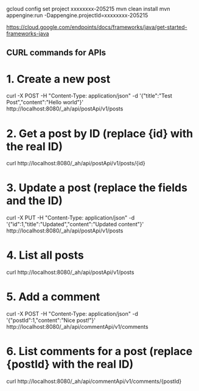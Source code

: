 gcloud config set project xxxxxxxx-205215
mvn clean install
mvn appengine:run -Dappengine.projectId=xxxxxxxx-205215

https://cloud.google.com/endpoints/docs/frameworks/java/get-started-frameworks-java


## CURL commands for APIs

# 1. Create a new post
curl -X POST -H "Content-Type: application/json" -d '{"title":"Test Post","content":"Hello world"}' http://localhost:8080/_ah/api/postApi/v1/posts

# 2. Get a post by ID (replace {id} with the real ID)
curl http://localhost:8080/_ah/api/postApi/v1/posts/{id}

# 3. Update a post (replace the fields and the ID)
curl -X PUT -H "Content-Type: application/json" -d '{"id":1,"title":"Updated","content":"Updated content"}' http://localhost:8080/_ah/api/postApi/v1/posts

# 4. List all posts
curl http://localhost:8080/_ah/api/postApi/v1/posts

# 5. Add a comment
curl -X POST -H "Content-Type: application/json" -d '{"postId":1,"content":"Nice post!"}' http://localhost:8080/_ah/api/commentApi/v1/comments

# 6. List comments for a post (replace {postId} with the real ID)
curl http://localhost:8080/_ah/api/commentApi/v1/comments/{postId}